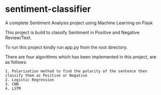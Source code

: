 # sentiment-classifier
A complete Sentiment Analysis project using Machine Learning on Flask

This project is build to classify Sentiment in Positive and Negative Review/Text.

To run this project kindly run app.py from the root directory.

There are four algorithms which has been implemented in this project, are as follows:

	1. Polarization method to find the polarity of the sentence then classify them as Positive or Negative
	2. Logistic Regression
	3. CNN
	4. LSTM
